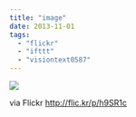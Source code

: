 ```yaml
---
title: "image"
date: 2013-11-01
tags: 
  - "flickr"
  - "ifttt"
  - "visiontext0587"
---
```


![](http://farm6.staticflickr.com/5505/10602160703_198b19d8ee_b.jpg)  

  
  
via Flickr http://flic.kr/p/h9SR1c
